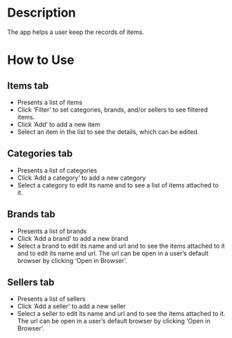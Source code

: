 # Description

The app helps a user keep the records of items.

# How to Use
 
## Items tab
  - Presents a list of items
  - Click ‘Filter’ to set categories, brands, and/or sellers to see filtered items. 
  - Click ‘Add’ to add a new item
  - Select an item in the list to see the details, which can be edited.

## Categories tab
  - Presents a list of categories
  - Click ‘Add a category’ to add a new category
  - Select a category to edit its name and to see a list of items attached to it.

## Brands tab
  - Presents a list of brands
  - Click ‘Add a brand’ to add a new brand
  - Select a brand to edit its name and url and to see the items attached to it and to edit its name and url. The url can be open in a user’s default browser by clicking ‘Open in Browser’.

## Sellers tab
  - Presents a list of sellers
  - Click ‘Add a seller’ to add a new seller
  - Select a seller to edit its name and url and to see the items attached to it. The url can be open in a user’s default browser by clicking ‘Open in Browser’.
